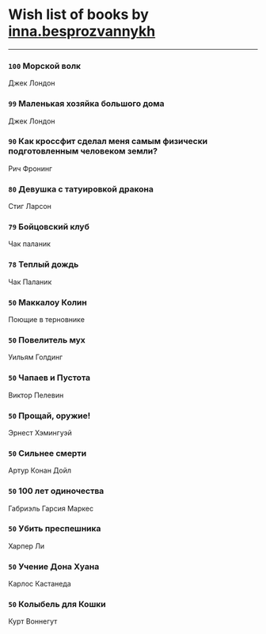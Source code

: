# Wish list of books by [inna.besprozvannykh](http://openid.yandex.ru/inna.besprozvannykh/)
---

### `100` Морской волк
Джек Лондон

### `99` Маленькая хозяйка большого дома
Джек Лондон

### `90` Как кроссфит сделал меня самым физически подготовленным человеком земли?
Рич Фронинг

### `80` Девушка с татуировкой дракона
Стиг Ларсон

### `79` Бойцовский клуб
Чак паланик

### `78` Теплый дождь
Чак Паланик

### `50` Маккалоу Колин
Поющие в терновнике

### `50` Повелитель мух
Уильям Голдинг

### `50` Чапаев и Пустота
Виктор Пелевин

### `50` Прощай, оружие!
Эрнест Хэмингуэй

### `50` Сильнее смерти
Артур Конан Дойл

### `50` 100 лет одиночества
Габриэль Гарсия Маркес

### `50` Убить преспешника
Харпер Ли

### `50` Учение Дона Хуана
Карлос Кастанеда

### `50` Колыбель для Кошки
Курт Воннегут

